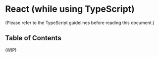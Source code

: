 # React (while using TypeScript)

(Please refer to the TypeScript guidelines before reading this document.)

## Table of Contents

(WIP)



